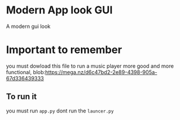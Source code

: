 # Modern App look GUI
A modern gui look

# Important to remember
you must dowload this file to run a music player more good and more functional,
blob:https://mega.nz/d6c47bd2-2e89-4398-905a-67d336439333

## To run it
you must run `app.py` dont run the `launcer.py`
